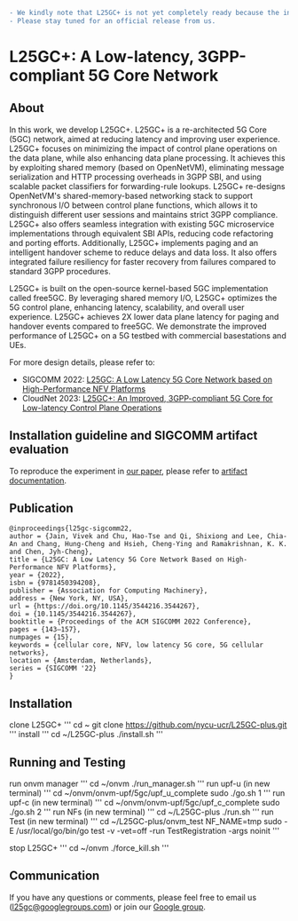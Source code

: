``` diff
- We kindly note that L25GC+ is not yet completely ready because the installation script needs some refinement.
- Please stay tuned for an official release from us.
```

# L25GC+: A Low-latency, 3GPP-compliant 5G Core Network
## About

In this work, we develop L25GC+. L25GC+ is a re-architected 5G Core (5GC) network, aimed at reducing latency and improving user experience. L25GC+ focuses on minimizing the impact of control plane operations on the data plane, while also enhancing data plane processing. It achieves this by exploiting shared memory (based on OpenNetVM), eliminating message serialization and HTTP processing overheads in 3GPP SBI, and using scalable packet classifiers for forwarding-rule lookups. L25GC+ re-designs OpenNetVM's shared-memory-based networking stack to support synchronous I/O between control plane functions, which allows it to distinguish different user sessions and maintains strict 3GPP compliance. L25GC+ also offers seamless integration with existing 5GC microservice implementations through equivalent SBI APIs, reducing code refactoring and porting efforts. Additionally, L25GC+ implements paging and an intelligent handover scheme to reduce delays and data loss. It also offers integrated failure resiliency for faster recovery from failures compared to standard 3GPP procedures.

L25GC+ is built on the open-source kernel-based 5GC implementation called free5GC. By leveraging shared memory I/O, L25GC+ optimizes the 5G control plane, enhancing latency, scalability, and overall user experience. L25GC+ achieves 2X lower data plane latency for paging and handover events compared to free5GC. We demonstrate the improved performance of L25GC+ on a 5G testbed with commercial basestations and UEs. 

<!-- $L^25GC$ is a re-architected 5G Core (5GC) network, aimed at reducing latency and improving user experience. $L^25GC$ focuses on minimizing control plane operations' impact on the data plane and enhancing data plane processing. It achieves this by exploiting shared memory (based on [OpenNetVM](docs/ONVM.md)), eliminating message serialization and HTTP processing overheads in 3GPP SBI, and using scalable packet classifiers for forwarding-rule lookups. Additionally, $L^25GC$ implements paging and an intelligent handover scheme to reduce delays and data loss. It also offers integrated failure resiliency for faster recovery from failures compared to standard 3GPP procedures. $L^25GC$ is built on the open-source kernel-based 5GC implementation called [free5GC](docs/free5GC.md). In tests, $L^25GC$ showed approximately 50% faster event completion time for control plane events and 2X improved data packet latency during paging and handover events compared to free5GC. However, $L^25GC$ has limitations in supporting multiple user sessions and has programming language incompatibilities with 5GC implementations, e.g., free5GC, using modern languages such as GoLang. This unfortunately increases the complexity of code development and the difficulty of code maintenance and updates of $L^25GC$. -->

<!-- To address these challenges, we develop $L^25GC+$, a significant enhancement to $L^25GC$. $L^25GC+$ re-designs the shared-memory-based networking stack to support synchronous I/O between control plane functions. $L^25GC+$ distinguishes different user sessions and maintains strict 3GPP compliance. $L^25GC+$ also offers seamless integration with existing 5GC microservice implementations through equivalent SBI APIs, reducing code refactoring and porting efforts. By leveraging shared memory I/O and overcoming $L^25GC$’s limitations, $L^25GC+$ provides an improved solution to optimize the 5G control plane, enhancing latency, scalability, and overall user experience. We demonstrate the improved performance of $L^25GC+$ on a 5G testbed with commercial basestations and multiple UEs. -->

For more design details, please refer to:
- SIGCOMM 2022: [L25GC: A Low Latency 5G Core Network based on High-Performance NFV Platforms](docs/papers/l25gc-sigcomm22.pdf)
- CloudNet 2023: [L25GC+: An Improved, 3GPP-compliant 5G Core for Low-latency Control Plane Operations](docs/papers/L25GC%2B.pdf)


## Installation guideline and SIGCOMM artifact evaluation ##
To reproduce the experiment in [our paper](docs/papers/l25gc-sigcomm22.pdf), please refer to [artifact documentation](docs/ARTIFACTS.md).

## Publication ##
~~~
@inproceedings{l25gc-sigcomm22,
author = {Jain, Vivek and Chu, Hao-Tse and Qi, Shixiong and Lee, Chia-An and Chang, Hung-Cheng and Hsieh, Cheng-Ying and Ramakrishnan, K. K. and Chen, Jyh-Cheng},
title = {L25GC: A Low Latency 5G Core Network Based on High-Performance NFV Platforms},
year = {2022},
isbn = {9781450394208},
publisher = {Association for Computing Machinery},
address = {New York, NY, USA},
url = {https://doi.org/10.1145/3544216.3544267},
doi = {10.1145/3544216.3544267},
booktitle = {Proceedings of the ACM SIGCOMM 2022 Conference},
pages = {143–157},
numpages = {15},
keywords = {cellular core, NFV, low latency 5G core, 5G cellular networks},
location = {Amsterdam, Netherlands},
series = {SIGCOMM '22}
}
~~~

## Installation ##
clone L25GC+
'''
cd ~
git clone https://github.com/nycu-ucr/L25GC-plus.git
'''
install
'''
cd ~/L25GC-plus
./install.sh
'''

## Running and Testing ##
run onvm manager
'''
cd ~/onvm
./run_manager.sh
'''
run upf-u (in new terminal)
'''
cd ~/onvm/onvm-upf/5gc/upf_u_complete
sudo ./go.sh 1
'''
run upf-c (in new terminal)
'''
cd ~/onvm/onvm-upf/5gc/upf_c_complete
sudo ./go.sh 2
'''
run NFs (in new terminal)
'''
cd ~/L25GC-plus
./run.sh
'''
run Test (in new terminal)
'''
cd ~/L25GC-plus/onvm_test
NF_NAME=tmp sudo -E /usr/local/go/bin/go test -v -vet=off -run TestRegistration -args noinit
'''

stop L25GC+
'''
cd ~/onvm
./force_kill.sh
'''
## Communication ##
If you have any questions or comments, please feel free to email us (l25gc@googlegroups.com) or join our [Google group](https://groups.google.com/g/l25gc/).
